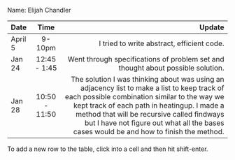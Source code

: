 Name: Elijah Chandler

| Date    |     Time      |                                                                                                                                                                                                                                                                                                                               Update |
|:--------|:-------------:|-------------------------------------------------------------------------------------------------------------------------------------------------------------------------------------------------------------------------------------------------------------------------------------------------------------------------------------:|
| April 5 |    9-10pm     |                                                                                                                                                                                                                                                                                           I tried to write abstract, efficient code. |
| Jan 24  | 12:45 - 1:45  |                                                                                                                                                                                                                                                      Went through specifications of problem set and thought about possible solution. |
| Jan 28  | 10:50 - 11:50 | The solution I was thinking about was using an adjacency list to make a list to keep track of each possible combination similar to the way we kept track of each path in heatingup. I made a method that will be recursive called findways but I have not figure out what all the bases cases would be and how to finish the method. |


To add a new row to the table, click into a cell and then hit shift-enter.